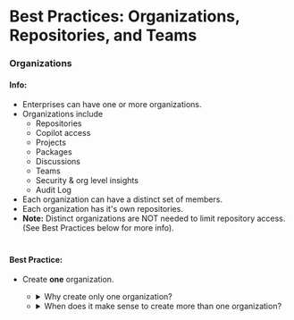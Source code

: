 # Best Practices: Organizations, Repositories, and Teams

### Organizations

#### Info:
- Enterprises can have one or more organizations.
- Organizations include
  - Repositories
  - Copilot access
  - Projects
  - Packages
  - Discussions
  - Teams
  - Security & org level insights
  - Audit Log
- Each organization can have a distinct set of members.
- Each organization has it's own repositories.
- **Note:** Distinct organizations are NOT needed to limit repository access. (See Best Practices below for more info).

# <Line>

#### Best Practice:

- Create **one** organization.

  - <details>
    <summary>Why create only one organization?</summary>
    <br>
  
    - _Rationale:_
      - SCIM is only available at the organization level.
        - Using SCIM across multiple organizations requires unique SSO & SCIM configurations on each organization.
      - Individual organizations are intended for users who work together, i.e., whole engineering teams and their cross functional counterparts.
      - Access to and permissions on repositories are managed with base member permissions and GitHub Teams.

     <br>
    </details>

  - <details>
    <summary>When does it make sense to create more than one organization?</summary>
    <br>
  
    - Two main uses cases:
      - Companies with distinct business entitities who's engineering teams operate indepently.
        - Example:
          - Company A acquires Company B.
          - Each company has a unique product line and different engineerint teams.
          - The engineering teams rarely interact or work together on the same project.
          - Deploys are separate.
      - Companies with divisions/departments that operate independently.
        - Example:
          - Company A has an engineering team that works on their primary product.
          - They also have a small R&D team that works on highly sensitive code.
          - The two teams rarely interact or work together on the same project.
          - None of the R&D conversations should ever be visible to the engineering team or their cross functional counterparts.
       
    <br>

    - _Note:_ If there were an occasion for subsidiaries or departments to collaborate, one of the organizations can create internal repositories. (See the Repositories section for more info).
    <br>
    </details>


